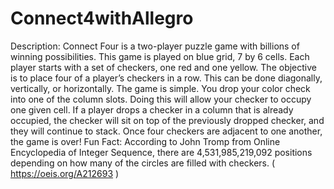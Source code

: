# Connect4withAllegro
Description:  Connect Four is a two-player puzzle game with billions of winning possibilities. This game is played on blue grid, 7 by 6 cells. Each player starts with a set of checkers, one red and one yellow. The objective is to place four of a player’s checkers in a row. This can be done diagonally, vertically, or horizontally.     The game is simple. You drop your color check into one of the column slots. Doing this will allow your checker to occupy one given cell. If a player drops a checker in a column that is already occupied, the checker will sit on top of the previously dropped checker, and they will continue to stack. Once four checkers are adjacent to one another, the game is over!    Fun Fact: According to John Tromp from Online Encyclopedia of Integer Sequence, there are 4,531,985,219,092 positions depending on how many of the circles are filled with checkers.         ( https://oeis.org/A212693 )
